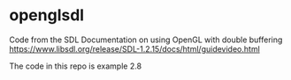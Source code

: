 # openglsdl
Code from the SDL Documentation on using OpenGL with double buffering
https://www.libsdl.org/release/SDL-1.2.15/docs/html/guidevideo.html

The code in this repo is example 2.8
